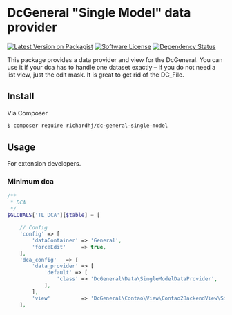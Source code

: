 # DcGeneral "Single Model" data provider

[![Latest Version on Packagist][ico-version]][link-packagist]
[![Software License][ico-license]]()
[![Dependency Status][ico-dependencies]][link-dependencies]

This package provides a data provider and view for the DcGeneral. You can use it if your dca has to handle one dataset exactly – if you do not need a list view, just the edit mask. It is great to get rid of the DC_File.
## Install

Via Composer

``` bash
$ composer require richardhj/dc-general-single-model
```

## Usage

For extension developers.

### Minimum dca

```php
/**
 * DCA
 */
$GLOBALS['TL_DCA'][$table] = [

    // Config
    'config' => [
        'dataContainer' => 'General',
        'forceEdit'     => true,
    ],
    'dca_config'   => [
        'data_provider' => [
            'default' => [
                'class' => 'DcGeneral\Data\SingleModelDataProvider',
            ],
        ],
        'view'          => 'DcGeneral\Contao\View\Contao2BackendView\SingleModelView',
    ],

```

[ico-version]: https://img.shields.io/packagist/v/richardhj/dc-general-single-model.svg?style=flat-square
[ico-license]: https://img.shields.io/badge/license-LGPL-brightgreen.svg?style=flat-square
[ico-dependencies]: https://www.versioneye.com/php/richardhj:dc-general-single-model/badge.svg?style=flat-square

[link-packagist]: https://packagist.org/packages/richardhj/dc-general-single-model
[link-dependencies]: https://www.versioneye.com/php/richardhj:dc-general-single-model
